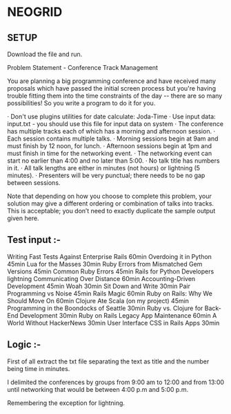 # NEOGRID

## SETUP
Download the file and run.

Problem Statement - Conference Track Management

You are planning a big programming conference and have received many proposals which have passed the initial screen process but you're having trouble fitting them into the time constraints of the day -- there are so many possibilities! So you write a program to do it for you.

· Don't use plugins utilities for date calculate: Joda-Time
· Use input data: input.txt - you should use this file for input data on system
· The conference has multiple tracks each of which has a morning and afternoon session.
· Each session contains multiple talks.
· Morning sessions begin at 9am and must finish by 12 noon, for lunch.
· Afternoon sessions begin at 1pm and must finish in time for the networking event.
· The networking event can start no earlier than 4:00 and no later than 5:00.
· No talk title has numbers in it.
· All talk lengths are either in minutes (not hours) or lightning (5 minutes).
· Presenters will be very punctual; there needs to be no gap between sessions.

Note that depending on how you choose to complete this problem, your solution may give a different ordering or combination of talks into tracks. This is acceptable; you don’t need to exactly duplicate the sample output given here.

Test input :-
------------

Writing Fast Tests Against Enterprise Rails 60min
Overdoing it in Python 45min
Lua for the Masses 30min
Ruby Errors from Mismatched Gem Versions 45min
Common Ruby Errors 45min
Rails for Python Developers lightning
Communicating Over Distance 60min
Accounting-Driven Development 45min
Woah 30min
Sit Down and Write 30min
Pair Programming vs Noise 45min
Rails Magic 60min
Ruby on Rails: Why We Should Move On 60min
Clojure Ate Scala (on my project) 45min
Programming in the Boondocks of Seattle 30min
Ruby vs. Clojure for Back-End Development 30min
Ruby on Rails Legacy App Maintenance 60min
A World Without HackerNews 30min
User Interface CSS in Rails Apps 30min

Logic :-
------------

First of all extract the txt file separating the text as title and the number being time in minutes.

I delimited the conferences by groups from 9:00 am to 12:00 and from 13:00 until networking that would be between 4:00 p.m and 5:00 p.m.

Remembering the exception for lightning.
